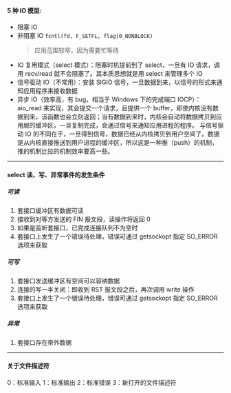 #### 5 种 IO 模型:
* 阻塞 IO
* 非阻塞 IO `fcntl(fd, F_SETFL, flag|0_NONBLOCK)`
  > 应用范围较窄，因为需要忙等待
* IO 复用模式（select 模式）：阻塞时机提前到了 select，一旦有 IO 请求，调用 recv/read 就不会阻塞了。其本质思想就是用 select 来管理多个 IO
* 信号驱动 IO（不常用）：安装 SIGIO 信号，一旦数据到来，以信号的形式来通知应用程序来接收数据
* 异步 IO（效率高，有 bug，相当于 Windows 下的完成端口 IOCP）：aio_read 来实现，其会提交一个请求，且提供一个 buffer，即使内核没有数据到来，该函数也会立刻返回；当有数据到来时，内核会自动将数据拷贝到应用层的缓冲区，一旦复制完成，会通过信号来通知应用进程的程序。
与信号驱动 IO 的不同在于，一旦得到信号，数据已经从内核拷贝到用户空间了。数据是从内核直接推送到用户进程的缓冲区，所以这是一种推（push）的机制，推的机制比拉的机制效率要高一些。

---
#### select 读、写、异常事件的发生条件
##### 可读
1. 套接口缓冲区有数据可读
2. 接收到对等方发送的 FIN 报文段，读操作将返回 0
3. 如果是监听套接口，已完成连接队列不为空时
4. 套接口上发生了一个错误待处理，错误可通过 getsockopt 指定 SO_ERROR 选项来获取

##### 可写
1. 套接口发送缓冲区有空间可以容纳数据
2. 连接的写一半关闭：即收到 RST 报文段之后，再次调用 write 操作
3. 套接口上发生了一个错误待处理，错误可通过 getsockopt 指定 SO_ERROR 选项来获取

##### 异常
1. 套接口存在带外数据

--- 
#### 关于文件描述符
0：标准输入
1：标准输出
2：标准错误
3：新打开的文件描述符